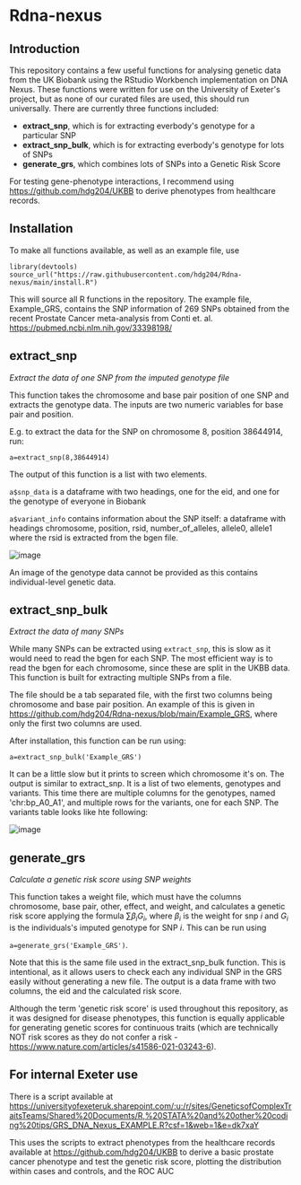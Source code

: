 # Rdna-nexus

## Introduction

This repository contains a few useful functions for analysing genetic data from the UK Biobank using the RStudio Workbench implementation on DNA Nexus. These functions were written for use on the University of Exeter's project, but as none of our curated files are used, this should run universally. There are currently three functions included:

* **extract_snp**, which is for extracting everbody's genotype for a particular SNP
* **extract_snp_bulk**, which is for extracting everbody's genotype for lots of SNPs
* **generate_grs**, which combines lots of SNPs into a Genetic Risk Score

For testing gene-phenotype interactions, I recommend using https://github.com/hdg204/UKBB to derive phenotypes from healthcare records.

## Installation

To make all functions available, as well as an example file, use
```
library(devtools)
source_url("https://raw.githubusercontent.com/hdg204/Rdna-nexus/main/install.R")
```

This will source all R functions in the repository. The example file, Example_GRS, contains the SNP information of 269 SNPs obtained from the recent Prostate Cancer meta-analysis from Conti et. al. https://pubmed.ncbi.nlm.nih.gov/33398198/

## extract_snp

*Extract the data of one SNP from the imputed genotype file*

This function takes the chromosome and base pair position of one SNP and extracts the genotype data. The inputs are two numeric variables for base pair and position.

E.g. to extract the data for the SNP on chromosome 8, position 38644914, run:

`a=extract_snp(8,38644914)`

The output of this function is a list with two elements.

`a$snp_data` is a dataframe with two headings, one for the eid, and one for the genotype of everyone in Biobank

`a$variant_info` contains information about the SNP itself: a dataframe with headings chromosome, position, rsid, number_of_alleles, allele0, allele1
where the rsid is extracted from the bgen file.

![image](https://user-images.githubusercontent.com/36624710/215060277-b734c84f-5708-4a3b-aa52-82957eb531c0.png)

An image of the genotype data cannot be provided as this contains individual-level genetic data.

## extract_snp_bulk

*Extract the data of many SNPs*

While many SNPs can be extracted using `extract_snp`, this is slow as it would need to read the bgen for each SNP. The most efficient way is to read the bgen for each chromosome, since these are split in the UKBB data. This function is built for extracting multiple SNPs from a file.

The file should be a tab separated file, with the first two columns being chromosome and base pair position. An example of this is given in https://github.com/hdg204/Rdna-nexus/blob/main/Example_GRS, where only the first two columns are used.

After installation, this function can be run using:

`a=extract_snp_bulk('Example_GRS')`

It can be a little slow but it prints to screen which chromosome it's on. The output is similar to extract_snp. It is a list of two elements, genotypes and variants. This time there are multiple columns for the genotypes, named 'chr:bp_A0_A1', and multiple rows for the variants, one for each SNP. The variants table looks like hte following:

![image](https://user-images.githubusercontent.com/36624710/215066013-9689fd7f-5bae-447e-b16b-407d88a91397.png)


## generate_grs

*Calculate a genetic risk score using SNP weights*

This function takes a weight file, which must have the columns chromosome, base pair, other, effect, and weight, and calculates a genetic risk score applying the formula $\sum \beta_{i}G_{i}$, where $\beta_i$ is the weight for snp $i$ and $G_i$ is the individuals's imputed genotype for SNP $i$. This can be run using

`a=generate_grs('Example_GRS')`.

Note that this is the same file used in the extract_snp_bulk function. This is intentional, as it allows users to check each any individual SNP in the GRS easily without generating a new file. The output is a data frame with two columns, the eid and the calculated risk score.

Although the term 'genetic risk score' is used throughout this repository, as it was designed for disease phenotypes, this function is equally applicable for generating genetic scores for continuous traits (which are technically NOT risk scores as they do not confer a risk - https://www.nature.com/articles/s41586-021-03243-6).

## For internal Exeter use

There is a script available at https://universityofexeteruk.sharepoint.com/:u:/r/sites/GeneticsofComplexTraitsTeams/Shared%20Documents/R,%20STATA%20and%20other%20coding%20tips/GRS_DNA_Nexus_EXAMPLE.R?csf=1&web=1&e=dk7xaY

This uses the scripts to extract phenotypes from the healthcare records available at https://github.com/hdg204/UKBB to derive a basic prostate cancer phenotype and test the genetic risk score, plotting the distribution within cases and controls, and the ROC AUC

